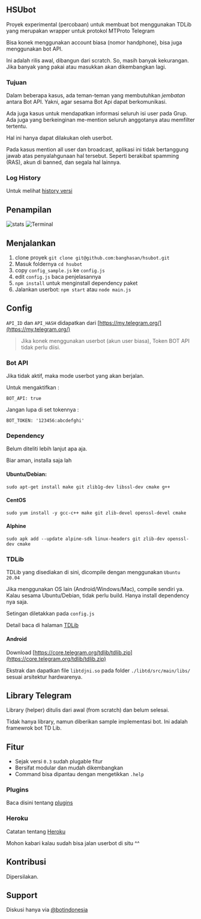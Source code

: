 ## HSUbot

Proyek experimental (percobaan) untuk membuat bot menggunakan TDLib yang merupakan wrapper untuk protokol MTProto Telegram

Bisa konek menggunakan account biasa (nomor handphone), bisa juga menggunakan bot API.

Ini adalah rilis awal, dibangun dari scratch. So, masih banyak kekurangan. Jika banyak yang pakai atau masukkan akan dikembangkan lagi.

### Tujuan

Dalam beberapa kasus, ada teman-teman yang membutuhkan _jembatan_ antara Bot API. Yakni, agar sesama Bot Api dapat berkomunikasi.

Ada juga kasus untuk mendapatkan informasi seluruh isi user pada Grup. Ada juga yang berkeinginan me-mention seluruh anggotanya atau memfilter tertentu.

Hal ini hanya dapat dilakukan oleh userbot. 

Pada kasus mention all user dan broadcast, aplikasi ini tidak bertanggung jawab atas penyalahgunaan hal tersebut. Seperti berakibat spamming (RAS), akun di banned, dan segala hal lainnya.

### Log History

Untuk melihat [history versi](https://github.com/banghasan/hsubot/blob/main/doc/history.md)



## Penampilan

![stats](https://raw.githubusercontent.com/banghasan/hsubot/main/screenshot/stats.jpg)
![Terminal](https://raw.githubusercontent.com/banghasan/hsubot/main/screenshot/terminal.jpg)

## Menjalankan

1. clone proyek `git clone git@github.com:banghasan/hsubot.git`
2. Masuk foldernya `cd hsubot`
3. copy `config_sample.js` ke `config.js`
4. edit `config.js` baca penjelasannya
5. `npm install` untuk menginstall dependency paket
6. Jalankan userbot: `npm start` atau `node main.js`

## Config

`API_ID` dan `API_HASH` didapatkan dari [https://my.telegram.org/](https://my.telegram.org/)

> Jika konek menggunakan userbot (akun user biasa), Token BOT API tidak perlu diisi.

### Bot API

Jika tidak aktif, maka mode userbot yang akan berjalan.

Untuk mengaktifkan :

    BOT_API: true

Jangan lupa di set tokennya :

    BOT_TOKEN: '123456:abcdefghi'

### Dependency

Belum diteliti lebih lanjut apa aja.

Biar aman, installa saja lah 

#### Ubuntu/Debian:

    sudo apt-get install make git zlib1g-dev libssl-dev cmake g++

#### CentOS

    sudo yum install -y gcc-c++ make git zlib-devel openssl-devel cmake

#### Alphine

    sudo apk add --update alpine-sdk linux-headers git zlib-dev openssl-dev cmake

### TDLib

TDLib yang disediakan di sini, dicompile dengan menggunakan `Ubuntu 20.04`

Jika menggunakan OS lain (Android/Windows/Mac), compile sendiri ya. Kalau sesama Ubuntu/Debian, tidak perlu build. Hanya install dependency nya saja.

Setingan diletakkan pada `config.js`

Detail baca di halaman [TDLib](https://github.com/banghasan/hsubot/blob/main/doc/tdlib.md)

#### Android 

Download [https://core.telegram.org/tdlib/tdlib.zip](https://core.telegram.org/tdlib/tdlib.zip)

Ekstrak dan dapatkan file `libtdjni.so` pada folder `./libtd/src/main/libs/` sesuai arsitektur hardwarenya. 

## Library Telegram

Library (helper) ditulis dari awal (from scratch) dan belum selesai.

Tidak hanya library, namun diberikan sample implementasi bot. Ini adalah framewrok bot TD Lib.

## Fitur

- Sejak versi `0.3` sudah plugable fitur
- Bersifat modular dan mudah dikembangkan
- Command bisa dipantau dengan mengetikkan `.help`

### Plugins

Baca disini tentang [plugins](https://github.com/banghasan/hsubot/blob/main/doc/plugins.md)

### Heroku

Catatan tentang [Heroku](https://github.com/banghasan/hsubot/blob/main/doc/heroku.md)

Mohon kabari kalau sudah bisa jalan userbot di situ ^^

## Kontribusi

Dipersilakan.

## Support

Diskusi hanya via [@botindonesia](https://t.me/botindonesia)